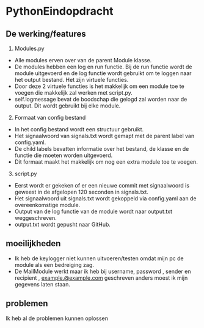 # PythonEindopdracht

## De werking/features

1. Modules.py

- Alle modules erven over van de parent Module klasse.
- De modules hebben een log en run functie. Bij de run functie wordt de module uitgevoerd en de log functie wordt gebruikt om te loggen naar het output bestand. Het zijn virtuele functies.
- Door deze 2 virtuele functies is het makkelijk om een module toe te voegen die makkelijk zal werken met script.py.
- self.logmessage bevat de boodschap die gelogd zal worden naar de output. Dit wordt gebruikt bij elke module.


2. Formaat van config bestand

- In het config bestand wordt een structuur gebruikt. 
- Het signaalwoord van signals.txt wordt gemapt met de parent label van config.yaml. 
- De child labels bevatten informatie over het  bestand, de klasse en de functie die moeten worden uitgevoerd. 
- Dit formaat maakt het makkelijk om nog een extra module toe te voegen.



3. script.py

- Eerst wordt er gekeken of er een nieuwe commit met signaalwoord is geweest in de afgelopen 120 seconden in signals.txt.
- Het signaalwoord uit signals.txt wordt gekoppeld via config.yaml aan de overeenkomstige module.
- Output van de log functie van de module wordt naar output.txt weggeschreven.
- output.txt wordt gepusht naar GitHub.



## moeilijkheden 
- Ik heb de keylogger niet kunnen uitvoeren/testen omdat mijn pc de module als een bedreiging zag. 
- De MailModule werkt maar ik heb bij username, password , sender en recipient , example.@example.com geschreven anders moest ik mijn gegevens laten staan.

## problemen
Ik heb al de problemen kunnen oplossen 


